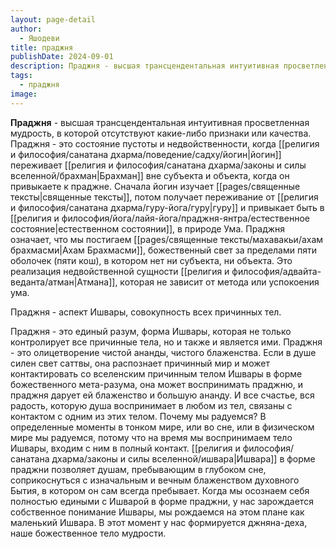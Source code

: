 ```yaml
---
layout: page-detail
author:
  - Яшодеви
title: праджня
publishDate: 2024-09-01
description: Праджня - высшая трансцендентальная интуитивная просветленная мудрость, в которой отсутствуют какие-либо признаки или качества.
tags:
  - праджня
image:
---
```

**Праджня** - высшая трансцендентальная интуитивная просветленная мудрость, в которой отсутствуют какие-либо признаки или качества.
Праджня - это состояние пустоты и недвойственности, когда [[религия и философия/санатана дхарма/поведение/садху/йогин|йогин]] переживает [[религия и философия/санатана дхарма/законы и силы вселенной/брахман|Брахман]] вне субъекта и объекта, когда он привыкаете к праджне. Сначала йогин изучает [[pages/священные тексты|священные тексты]], потом получает переживание от [[религия и философия/санатана дхарма/гуру-йога/гуру|гуру]] и привыкает быть в [[религия и философия/йога/лайя-йога/праджня-янтра/естественное состояние|естественном состоянии]], в природе Ума. Праджня означает, что мы постигаем [[pages/священные тексты/махавакьи/ахам брахмасми|Ахам Брахмасми]], божественный свет за пределами пяти оболочек (пяти кош), в котором нет ни субъекта, ни объекта. Это реализация недвойственной сущности [[религия и философия/адвайта-веданта/атман|Атмана]], которая не зависит от метода или успокоения ума.

Праджня - аспект Ишвары, совокупность всех причинных тел.

Праджня - это единый разум, форма Ишвары, которая не только контролирует все причинные тела, но и также и является ими. Праджня - это олицетворение чистой ананды, чистого блаженства. Если в душе силен свет саттвы, она распознает причинный мир и может контактировать со вселенским причинным телом Ишвары в форме божественного мета-разума, она может воспринимать праджню, и праджня дарует ей блаженство и большую ананду. И все счастье, вся радость, которую душа воспринимает в любом из тел, связаны с контактом с одним из этих телом. Почему мы радуемся? В определенные моменты в тонком мире, или во сне, или в физическом мире мы радуемся, потому что на время мы воспринимаем тело Ишвары, входим с ним в полный контакт. [[религия и философия/санатана дхарма/законы и силы вселенной/ишвара|Ишвара]] в форме праджни позволяет душам, пребывающим в глубоком сне, соприкоснуться с изначальным и вечным блаженством духовного Бытия, в котором он сам всегда пребывает. Когда мы осознаем себя полностью едиными с Ишварой в форме праджни, у нас зарождается собственное понимание Ишвары, мы рождаемся на этом плане как маленький Ишвара. В этот момент у нас формируется джняна-деха, наше божественное тело мудрости.

